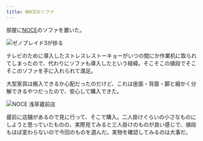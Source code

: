 ```yaml
---
title: NOCEのソファ
---
```

部屋に[NOCE](https://www.noce.co.jp/)のソファを置いた。

![](https://lh3.googleusercontent.com/1P0AZ5lW8S8iAydq7mbhCuiNQl2E0k-_Niq_5Y7yDVPyR9bh7AzKXTx6KgflJvjINga4nSEvIsyUuKKbPAFI_80Lat3ZM4E-kTxFrJAeCvWZc1LCkzR7fGK68ALE4oPo4BbvwsU9cd0tEgJftyLa9UcakN8PrEIEekAEwe6HlsfZTL-ajDrnLzSmKA "ゼノブレイド3が捗る")

テレビのために導入したストレスレストーキョーがいつの間にか作業机に取られてしまったので、代わりにソファも導入したという経緯。そこそこの値段でそこそこのソファを手に入れられて満足。

大型家具は搬入できるか心配だったのだけど、これは座面・背面・脚と細かく分解できるやつだったので、安心して購入できた。

![](https://lh5.googleusercontent.com/8M1UTVABlj_o1vCxOGvkFkZbaPr563TmKrYEJ-c8LjE9hAV1NSlNOIJpnVjq2w_D4gSPLhiBsfa0tZRxB0tfbM5UrliJczWOKniQpHOgG9smvHqZ2jDpvSXc4sdPMadhrlMQ5ZYqYyq9U0LK_L80bQpsiqmbZg3rTYni-qSDFocbnwh3oxbb9bpPeA "NOCE 浅草蔵前店")

蔵前に店舗があるので見に行って、そこで購入。二人掛けぐらいの小さなものにしようと思っていたものの、実際見てみると三人掛けのものが良い感じで、値段もほぼ変わらないので今回のものを選んだ。実物を確認してみるのは大事だ。
